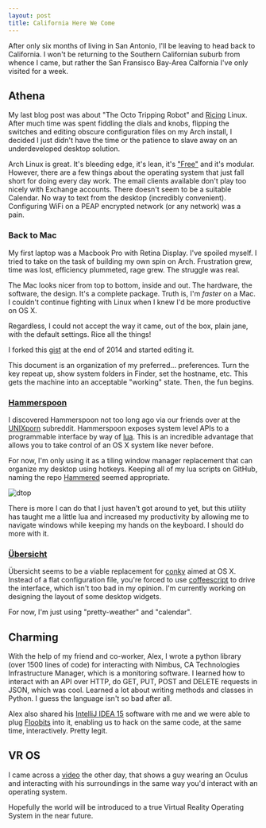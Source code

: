 ```yaml
---
layout: post
title: California Here We Come
---
```


After only six months of living in San Antonio, I'll be leaving to head back to California. I won't be returning to the
Southern Californian suburb from whence I came, but rather the San Fransisco Bay-Area Calfornia I've only visited for a week.

## Athena

My last blog post was about "The Octo Tripping Robot" and [Ricing](http://installgentoo.wikia.com/wiki/GNU/Linux_Ricing)
 Linux. After much time was spent fiddling the dials and knobs, flipping the switches and editing obscure configuration
 files on my Arch install, I decided I just didn't have the time or the patience to slave away on an underdeveloped
 desktop solution.

Arch Linux is great. It's bleeding edge, it's lean, it's ["Free"](http://www.gnu.org/philosophy/free-sw.en.html) and it's
 modular. However, there are a few things about the operating system that just fall short for doing every day work. The 
 email clients available don't play too nicely with Exchange accounts. There doesn't seem to be a suitable Calendar. No 
 way to text from the desktop (incredibly convenient). Configuring WiFi on a PEAP encrypted network (or any network) 
 was a pain. 

### Back to Mac

My first laptop was a Macbook Pro with Retina Display. I've spoiled myself. I tried to take on the task of building my
own spin on Arch. Frustration grew, time was lost, efficiency plummeted, rage grew. The struggle was real.

The Mac looks nicer from top to bottom, inside and out. The hardware, the software, the design. It's a complete package.
Truth is, I'm *faster* on a Mac. I couldn't continue fighting with Linux when I knew I'd be more productive on OS X.

Regardless, I could not accept the way it came, out of the box, plain jane, with the default settings. Rice all the things!

I forked this [gist](https://gist.github.com/internaught/fc60bfb98993e9874655) at the end of 2014 and started editing it.

This document is an organization of my preferred... preferences. Turn the key repeat up, show system folders in Finder,
set the hostname, etc. This gets the machine into an acceptable "working" state. Then, the fun begins.

### [Hammerspoon](http://www.hammerspoon.org/)

I discovered Hammerspoon not too long ago via our friends over at the [UNIXporn](https://reddit.com/r/unixporn)
subreddit. Hammerspoon exposes system level APIs to a programmable interface by way of [lua](http://www.lua.org/). This is
an incredible advantage that allows you to take control of an OS X system like never before.

For now, I'm only using it as a tiling window manager replacement that can organize my desktop using hotkeys. Keeping all of 
my lua scripts on GitHub, naming the repo [Hammered](https://github.com/internaught/hammered) seemed appropriate.

![dtop](https://u.teknik.io/jfJ59i.png)

There is more I can do that I just haven't got around to yet, but this utility has taught me a little lua and increased
my productivity by allowing me to navigate windows while keeping my hands on the keyboard. I should do more with it.

### [Übersicht](http://tracesof.net/uebersicht/)

Übersicht seems to be a viable replacement for [conky](https://github.com/brndnmtthws/conky)
aimed at OS X. Instead of a flat configuration file, you're forced to use [coffeescript](http://coffeescript.org/) to drive
the interface, which isn't too bad in my opinion. I'm currently working on designing the layout of some desktop widgets.

For now, I'm just using "pretty-weather" and "calendar".

## Charming

With the help of my friend and co-worker, Alex, I wrote a python library (over 1500 lines of code) for interacting with 
Nimbus, CA Technologies Infrastructure Manager, which is a monitoring software. I learned how to interact with an API over
HTTP, do GET, PUT, POST and DELETE requests in JSON, which was cool. Learned a lot about writing methods and classes in 
Python. I guess the language isn't so bad after all.

Alex also shared his [IntelliJ IDEA 15](https://www.jetbrains.com/idea/) software with me and we were able to plug [Floobits](https://floobits.com/) 
into it, enabling us to hack on the same code, at the same time, interactively. Pretty legit.

## VR OS

I came across a [video](https://www.youtube.com/watch?v=zxM4vN_4jJY&spfreload=10) the other day, that shows a guy wearing an 
Oculus and interacting with his surroundings in the same way you'd interact with an operating system.

Hopefully the world will be introduced to a true Virtual Reality Operating System in the near future.
